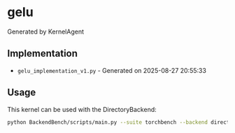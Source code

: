 # gelu

Generated by KernelAgent

## Implementation

- `gelu_implementation_v1.py` - Generated on 2025-08-27 20:55:33

## Usage

This kernel can be used with the DirectoryBackend:
```bash
python BackendBench/scripts/main.py --suite torchbench --backend directory --ops gelu
```

